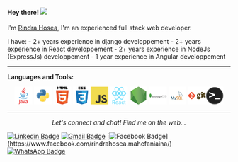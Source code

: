 <h4> Hey there! <img src="https://raw.githubusercontent.com/verma-anushka/verma-anushka/master/gifs/wave.gif" width="30px"></h4>

I'm [Rindra Hosea](https://github.com/Hosea2003/), I'm an experienced full stack web developer.
<p>
I have:
<span>- 2+ years experience in django developpement</span>
<span>- 2+ years experience in React developpement</span>
<span>- 2+ years experience in NodeJs (ExpressJs) developpement </span>
<span>- 1 year experience in Angular developpement</span>
</p>

---

**Languages and Tools:**

<p align="center">

  <div align="center">
  <code><img height="40" src="https://raw.githubusercontent.com/devicons/devicon/master/icons/java/java-original-wordmark.svg"></code> <code><img height="40" src="https://raw.githubusercontent.com/github/explore/80688e429a7d4ef2fca1e82350fe8e3517d3494d/topics/python/python.png"></code> <code><img height="40" src="https://raw.githubusercontent.com/github/explore/80688e429a7d4ef2fca1e82350fe8e3517d3494d/topics/html/html.png"></code> <code><img height="40" src="https://raw.githubusercontent.com/github/explore/80688e429a7d4ef2fca1e82350fe8e3517d3494d/topics/css/css.png"></code><code><img height="40" src="https://raw.githubusercontent.com/github/explore/80688e429a7d4ef2fca1e82350fe8e3517d3494d/topics/javascript/javascript.png"></code> <code><img height="40" src="https://raw.githubusercontent.com/devicons/devicon/master/icons/react/react-original-wordmark.svg"></code> <code><img height="40" src="https://raw.githubusercontent.com/github/explore/80688e429a7d4ef2fca1e82350fe8e3517d3494d/topics/nodejs/nodejs.png"></code> <code><img height="40" src="https://raw.githubusercontent.com/github/explore/80688e429a7d4ef2fca1e82350fe8e3517d3494d/topics/mongodb/mongodb.png"></code> <code><img height="40" src="https://raw.githubusercontent.com/github/explore/80688e429a7d4ef2fca1e82350fe8e3517d3494d/topics/mysql/mysql.png"></code> <code><img height="40" src="https://raw.githubusercontent.com/github/explore/80688e429a7d4ef2fca1e82350fe8e3517d3494d/topics/git/git.png"></code><code><img height="40" src="https://raw.githubusercontent.com/github/explore/80688e429a7d4ef2fca1e82350fe8e3517d3494d/topics/terminal/terminal.png"></code>

  </div>
  </p>

---

<p align="center">
  <i>Let's connect and chat! Find me on the web...</i>

   [![Linkedin Badge](https://img.shields.io/badge/-rindrahosea-blue?style=flat-square&logo=Linkedin&logoColor=white&link=https://www.linkedin.com/in/rindra-hosea-mahefaniaina-6b4a93276/)](https://www.linkedin.com/in/rindra-hosea-mahefaniaina-6b4a93276/) 
   [![Gmail Badge](https://img.shields.io/badge/-rindrahosea-c14438?style=flat-square&logo=Gmail&logoColor=white&link=mailto:v.mahefaniainarindra@gmail.com)](mailto:v.mahefaniainarindra@gmail.com)
   [![Facebook Badge](https://img.shields.io/badge/-RindraHosea-036be4?style=flat-square&logo=Facebook&logoColor=white&link=[https://www.facebook.com/rindrahosea.mahefaniaina/](https://www.facebook.com/rindrahosea.mahefaniaina/))](https://www.facebook.com/rindrahosea.mahefaniaina/)
   [![WhatsApp Badge](https://img.shields.io/badge/-+261380628561-1c6340?style=flat&logo=WhatsApp&logoColor=white&link=)]()
</p>

